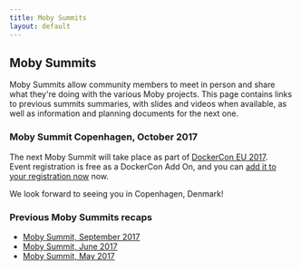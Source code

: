 ```yaml
---
title: Moby Summits
layout: default
---
```


## Moby Summits

Moby Summits allow community members to meet in person and share what they're doing with the various Moby projects. This page contains links to previous summits summaries, with slides and videos when available, as well as information and planning documents for the next one.

### Moby Summit Copenhagen, October 2017

The next Moby Summit will take place as part of [DockerCon EU 2017](https://europe-2017.dockercon.com).  
Event registration is free as a DockerCon Add On, and you can [add it to your registration now](https://europe-2017.dockercon.com/moby-summit/) now.

We look forward to seeing you in Copenhagen, Denmark!


### Previous Moby Summits recaps

* [Moby Summit, September 2017](https://blog.mobyproject.org/moby-summit-los-angeles-recap-a41e6acf81f8)
* [Moby Summit, June 2017](https://blog.mobyproject.org/moby-summit-june-2017-recap-b7f9c44334a6)
* [Moby Summit, May 2017](https://blog.mobyproject.org/moby-summit-at-dockercon-2017-05-11-9d11f4e7c5a1)

